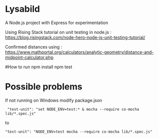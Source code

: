 # Lysabild
A Node.js project with Express for experimentation


Using Rising Stack tutorial on unit testing in node.js :  https://blog.risingstack.com/node-hero-node-js-unit-testing-tutorial/

Confirmed distances using : https://www.mathportal.org/calculators/analytic-geometry/distance-and-midpoint-calculator.php

#How to run
    npm install
    npm test
    
# Possible problems
If not running on Windows modify package.json

     "test-unit": "set NODE_ENV=test:* & mocha --require co-mocha lib/*.spec.js"
     
to

    "test-unit": "NODE_ENV=test mocha --require co-mocha lib/*.spec.js"

   
